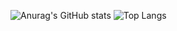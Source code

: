 ![Anurag's GitHub stats](https://github-readme-stats.vercel.app/api?username=ongsaaa&show_icons=true&theme=transparent)
![Top Langs](https://github-readme-stats.vercel.app/api/top-langs/?username=ongsaaa&layout=compact)
